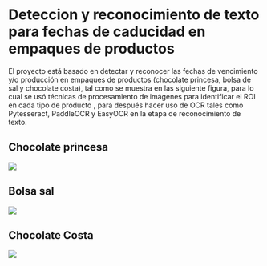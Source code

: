 # Deteccion y reconocimiento de texto para fechas de caducidad en empaques de productos
El proyecto está basado en detectar y reconocer las fechas de vencimiento y/o producción en empaques de productos (chocolate princesa, bolsa de sal y chocolate costa), tal como se muestra en las siguiente figura, para lo cual se usó técnicas de procesamiento de imágenes para identificar el ROI en cada tipo de producto , para después hacer uso de OCR tales como Pytesseract, PaddleOCR y EasyOCR en la etapa de reconocimiento de texto.
<h2>Chocolate princesa</h2>
<img src="https://github.com/renzoguerrero17/Detection-and-recognition-of-text-for-expiration-and-production-dates-on-product-packaging-/blob/master/Reto01/Data/princesa.png" align="center">
<h2>Bolsa sal</h2>
<img src="https://github.com/renzoguerrero17/Detection-and-recognition-of-text-for-expiration-and-production-dates-on-product-packaging-/blob/master/Reto01/Data/sal.png" align="center">
<h2>Chocolate Costa</h2>
<img src="https://github.com/renzoguerrero17/Detection-and-recognition-of-text-for-expiration-and-production-dates-on-product-packaging-/blob/master/Reto01/Data/costa.png" align="center">
